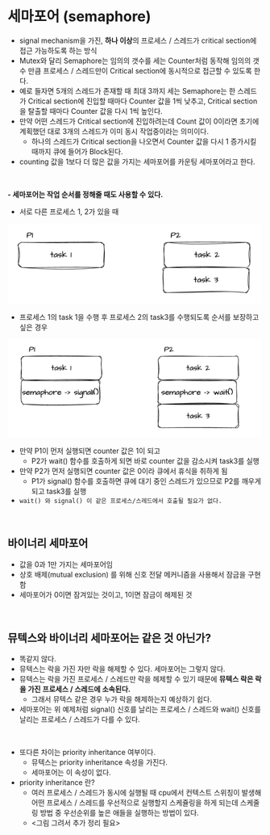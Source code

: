# 세마포어 (semaphore)
- signal mechanism을 가진, **하나 이상**의 프로세스 / 스레드가 critical section에 접근 가능하도록 하는 방식
- Mutex와 달리 Semaphore는 임의의 갯수를 세는 Counter처럼 동작해 임의의 갯수 만큼 프로세스 / 스레드만이 Critical section에 동시적으로 접근할 수 있도록 한다.
- 예로 들자면 5개의 스레드가 존재할 때 최대 3까지 세는 Semaphore는 한 스레드가 Critical section에 진입할 때마다 Counter 값을 1씩 낮추고, Critical section을 탈출할 때마다 Counter 값을 다시 1씩 높인다.
- 만약 어떤 스레드가 Critical section에 진입하려는데 Count 값이 0이라면 초기에 계획했던 대로 3개의 스레드가 이미 동시 작업중이라는 의미이다.
    - 하나의 스레드가 Critical section을 나오면서 Counter 값을 다시 1 증가시킬 때까지 큐에 들어가 Block된다.
- counting 값을 1보다 더 많은 값을 가지는 세마포어를 카운팅 세마포어라고 한다.

<br>

**- 세마포어는 작업 순서를 정해줄 때도 사용할 수 있다.**
- 서로 다른 프로세스 1, 2가 있을 때

![img.png](img/synchronization/semaphore_1.png)

- 프로세스 1의 task 1을 수행 후 프로세스 2의 task3를 수행되도록 순서를 보장하고 싶은 경우

![img_1.png](img/synchronization/semaphore_2.png)

- 만약 P1이 먼저 실행되면 counter 값은 1이 되고
    - P2가 wait() 함수를 호출하게 되면 바로 counter 값을 감소시켜 task3를 실행
- 만약 P2가 먼저 실행되면 counter 값은 0이라 큐에서 휴식을 취하게 됨
    - P1가 signal() 함수를 호출하면 큐에 대기 중인 스레드가 있으므로 P2를 깨우게 되고 task3를 실행
- `wait() 와 signal() 이 같은 프로세스/스레드에서 호출될 필요가 없다.`

<br>

## 바이너리 세마포어
- 값을 0과 1만 가지는 세마포어임
- 상호 배제(mutual exclusion) 를 위해 신호 전달 메커니즘을 사용해서 잠금을 구현함
- 세마포어가 0이면 잠겨있는 것이고, 1이면 잠금이 해제된 것

<br>

## 뮤텍스와 바이너리 세마포어는 같은 것 아닌가?
- 똑같지 않다.
- 뮤텍스는 락을 가진 자만 락을 해제할 수 있다. 세마포어는 그렇지 않다.
- 뮤텍스는 락을 가진 프로세스 / 스레드만 락을 헤제할 수 있기 때문에 **뮤텍스 락은 락을 가진 프로세스 / 스레드에 소속된다.**
    - 그래서 뮤텍스 같은 경우 누가 락을 해제하는지 예상하기 쉽다.
- 세마포어는 위 예제처럼 signal() 신호를 날리는 프로세스 / 스레드와 wait() 신호를 날리는 프로세스 / 스레드가 다를 수 있다.

<br>

- 또다른 차이는 priority inheritance 여부이다.
  - 뮤텍스는 priority inheritance 속성을 가진다.
  - 세마포어는 이 속성이 없다.
- priority inheritance 란?
    - 여러 프로세스 / 스레드가 동시에 실행될 때 cpu에서 컨텍스트 스위칭이 발생해 어떤 프로세스 / 스레드를 우선적으로 실행할지 스케쥴링을 하게 되는데 스케줄링 방법 중 우선순위를 높은 애들을 실행하는 방법이 있다.
    - <그림 그려서 추가 정리 필요> 